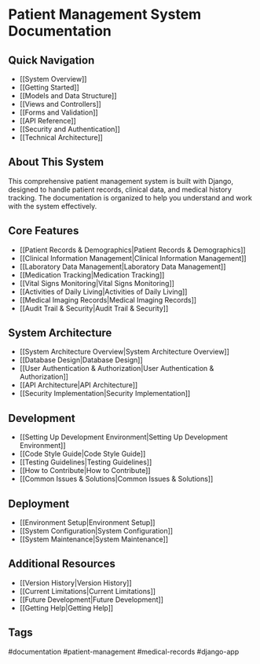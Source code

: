 # Patient Management System Documentation

## Quick Navigation
- [[System Overview]]
- [[Getting Started]]
- [[Models and Data Structure]]
- [[Views and Controllers]]
- [[Forms and Validation]]
- [[API Reference]]
- [[Security and Authentication]]
- [[Technical Architecture]]

## About This System
This comprehensive patient management system is built with Django, designed to handle patient records, clinical data, and medical history tracking. The documentation is organized to help you understand and work with the system effectively.

## Core Features
- [[Patient Records & Demographics|Patient Records & Demographics]]
- [[Clinical Information Management|Clinical Information Management]]
- [[Laboratory Data Management|Laboratory Data Management]]
- [[Medication Tracking|Medication Tracking]]
- [[Vital Signs Monitoring|Vital Signs Monitoring]]
- [[Activities of Daily Living|Activities of Daily Living]]
- [[Medical Imaging Records|Medical Imaging Records]]
- [[Audit Trail & Security|Audit Trail & Security]]

## System Architecture
- [[System Architecture Overview|System Architecture Overview]]
- [[Database Design|Database Design]]
- [[User Authentication & Authorization|User Authentication & Authorization]]
- [[API Architecture|API Architecture]]
- [[Security Implementation|Security Implementation]]

## Development
- [[Setting Up Development Environment|Setting Up Development Environment]]
- [[Code Style Guide|Code Style Guide]]
- [[Testing Guidelines|Testing Guidelines]]
- [[How to Contribute|How to Contribute]]
- [[Common Issues & Solutions|Common Issues & Solutions]]

## Deployment
- [[Environment Setup|Environment Setup]]
- [[System Configuration|System Configuration]]
- [[System Maintenance|System Maintenance]]

## Additional Resources
- [[Version History|Version History]]
- [[Current Limitations|Current Limitations]]
- [[Future Development|Future Development]]
- [[Getting Help|Getting Help]]

## Tags
#documentation #patient-management #medical-records #django-app
